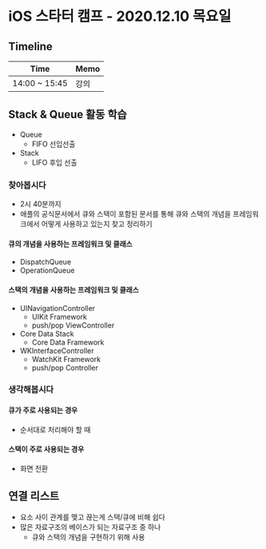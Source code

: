 # iOS 스타터 캠프 - 2020.12.10 목요일

## Timeline

Time          | Memo 
------------- | ------
14:00 ~ 15:45 | 강의


## Stack & Queue 활동 학습

- Queue
    - FIFO 선입선출
- Stack
    - LIFO 후입 선출

### 찾아봅시다

- 2시 40분까지
- 애플의 공식문서에서 큐와 스택이 포함된 문서를 통해 큐와 스택의 개념을 프레임워크에서 어떻게 사용하고 있는지 찾고 정리하기

#### 큐의 개념을 사용하는 프레임워크 및 클래스

- DispatchQueue
- OperationQueue

#### 스택의 개념을 사용하는 프레임워크 및 클래스

- UINavigationController
    - UIKit Framework
    - push/pop ViewController
- Core Data Stack
    - Core Data Framework
- WKInterfaceController
    - WatchKit Framework
    - push/pop Controller

### 생각해봅시다

#### 큐가 주로 사용되는 경우

- 순서대로 처리해야 할 때

#### 스택이 주로 사용되는 경우

- 화면 전환



## 연결 리스트

- 요소 사이 관계를 맺고 끊는게 스택/큐에 비해 쉽다
- 많은 자료구조의 베이스가 되는 자료구조 중 하나
    - 큐와 스택의 개념을 구현하기 위해 사용
